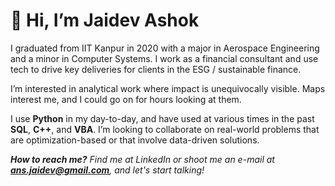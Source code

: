 

# 👋 Hi, I’m **Jaidev Ashok**
I graduated from IIT Kanpur in 2020 with a major in Aerospace Engineering and a minor in Computer Systems. I work as a financial consultant and use tech to drive key deliveries for clients in the ESG / sustainable finance. 

I’m interested in analytical work where impact is unequivocally visible. Maps interest me, and I could go on for hours looking at them. 

I use **Python** in my day-to-day, and have used at various times in the past **SQL**, **C++**, and **VBA**. I’m looking to collaborate on real-world problems that are optimization-based or that involve data-driven solutions. 

***How to reach me?** Find me at LinkedIn or shoot me an e-mail at **ans.jaidev@gmail.com**, and let's start talking!*

<!---
jaidevash/jaidevash is a ✨ special ✨ repository because its `README.md` (this file) appears on your GitHub profile.
You can click the Preview link to take a look at your changes.
--->
